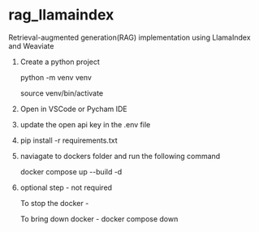 # rag_llamaindex
Retrieval-augmented generation(RAG) implementation using LlamaIndex and Weaviate 

1. Create a python project

   python -m venv venv

   source venv/bin/activate

2. Open in VSCode or Pycham IDE


3. update the open api key in the .env file

4. pip install -r requirements.txt

5. naviagate to dockers folder and run the following command

   docker compose up --build  -d


6. optional step - not required

   To stop the docker - 

   To bring down docker - docker compose down


